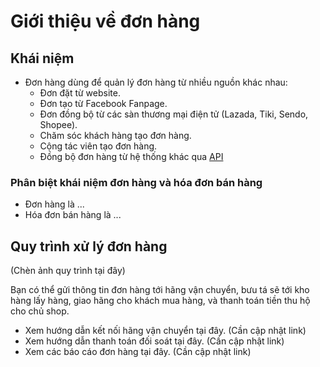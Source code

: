# Giới thiệu về đơn hàng



## Khái niệm

* Đơn hàng dùng để quản lý đơn hàng từ nhiều nguồn khác nhau:
  * Đơn đặt từ website.
  * Đơn tạo từ Facebook Fanpage.
  * Đơn đồng bộ từ các sàn thương mại điện tử \(Lazada, Tiki, Sendo, Shopee\).
  * Chăm sóc khách hàng tạo đơn hàng.
  * Cộng tác viên tạo đơn hàng.
  * Đồng bộ đơn hàng từ hệ thống khác qua [API](https://developers.nhanh.vn/)
  
### Phân biệt khái niệm đơn hàng và hóa đơn bán hàng
- Đơn hàng là ...
- Hóa đơn bán hàng là ...

## Quy trình xử lý đơn hàng

(Chèn ảnh quy trình tại đây)

Bạn có thể gửi thông tin đơn hàng tới hãng vận chuyển, bưu tá sẽ tới kho hàng lấy hàng, giao hãng cho khách mua hàng, và thanh toán tiền thu hộ cho chủ shop.

* Xem hướng dẫn kết nối hãng vận chuyển tại đây. (Cần cập nhật link)
* Xem hướng dẫn thanh toán đối soát tại đây.  (Cần cập nhật link)
* Xem các báo cáo đơn hàng tại đây. (Cần cập nhật link)


